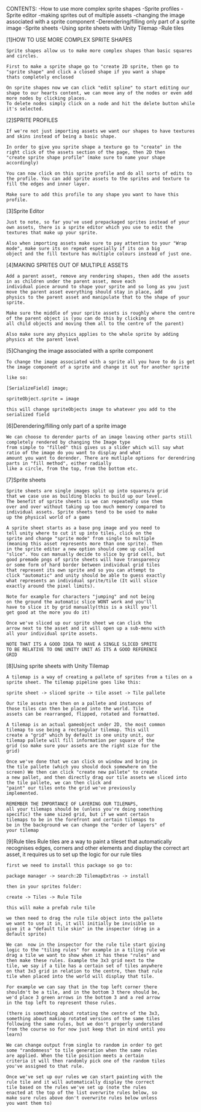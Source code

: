 CONTENTS:
    -How to use more complex sprite shapes
    -Sprite profiles
    -Sprite editor
    -making sprites out of multiple assets
    -changing the image associated with a sprite component
    -Derendering/filling only part of a sprite image
    -Sprite sheets
    -Using sprite sheets with Unity Tilemap
    -Rule tiles


[1]HOW TO USE MORE COMPLEX SPRITE SHAPES

    Sprite shapes allow us to make more complex shapes than basic squares and circles.

    First to make a sprite shape go to "create 2D sprite, then go to "sprite shape" and click a closed shape if you want a shape 
    thats completely enclosed

    On sprite shapes now we can click "edit spline" to start editing our shape to our hearts content, we can move any of the nodes or even add more nodes by clicking places.
    To delete nodes simply click on a node and hit the delete button while it's selected.


[2]SPRITE PROFILES

    If we're not just importing assets we want our shapes to have textures and skins instead of being a basic shape.

    In order to give you sprite shape a texture go to "create" in the right click of the assets section of the page, then 2D then 
    "create sprite shape profile" (make sure to name your shape accordingly)

    You can now click on this sprite profile and do all sorts of edits to the profile. You can add sprite assets to the sprites and texture to fill the edges and inner layer.

    Make sure to add this profile to any shape you want to have this profile.

[3]Sprite Editor

    Just to note, so far you've used prepackaged sprites instead of your own assets, there is a sprite editor which you use to edit the textures that make up your sprite. 

    Also when importing assets make sure to pay attention to your "Wrap mode", make sure its on repeat especially if its on a big 
    object and the fill texture has multiple colours instead of just one.

[4]MAKING SPRITES OUT OF MULTIPLE ASSETS

    Add a parent asset, remove any rendering shapes, then add the assets in as children under the parent asset, move each 
    individual piece around to shape your sprite and so long as you just move the parent asset everything should stay in place, add 
    physics to the parent asset and manipulate that to the shape of your sprite. 

    Make sure the middle of your sprite assets is roughly where the centre of the parent object is (you can do this by clicking on 
    all child objects and moving them all to the centre of the parent)

    Also make sure any physics applies to the whole sprite by adding physics at the parent level

[5]Changing the image associated with a sprite component
    
    To change the image associated with a sprite all you have to do is get the image component of a sprite and change it out for another sprite

    like so:

    [SerializeField] image;

    spriteObject.sprite = image

    this will change spriteObjects image to whatever you add to the serialized field

[6]Derendering/filling only part of a sprite image
    
    We can choose to derender parts of an image leaving other parts still completely rendered by changing the Image type
    from simple to "filled" this gives us a slider which will say what ratio of the image do you want to display and what
    amount you want to derender. There are mutliple options for derendring parts in "fill method", either radially
    like a circle, from the top, from the bottom etc.

[7]Sprite sheets
    
    Sprite sheets are single images split up into squares/a grid
    that we case use as building blocks to build up our level.
    The benefit of sprite sheets is we can repeatedly use them
    over and over without taking up too much memory compared to
    individual assets. Sprite sheets tend to be used to make
    up the physical world of a game

    A sprite sheet starts as a base png image and you need to
    tell unity where to cut it up into tiles, click on the 
    sprite and change "sprite mode" from single to multiple 
    (meaning this asset represents more than one sprite). Then 
    in the sprite editor a new option should come up called 
    "slice". You can manually decide to slice by grid cell, but 
    good premade pngs of sprite sheets will have transparency 
    or some form of hard border between individual grid tiles 
    that represent its own sprite and so you can attempt to 
    click "automatic" and unity should be able to guess exactly 
    what represents an individual sprite/tile (It will slice 
    exactly around the pixel limits).

    Note for example for characters "jumping" and not being
    on the ground the automatic slice WONT work and you'll
    have to slice it by grid manually(this is a skill you'll 
    get good at the more you do it)

    Once we've sliced up our sprite sheet we can click the 
    arrow next to the asset and it will open up a sub-menu with 
    all your individual sprite assets.

    NOTE THAT ITS A GOOD IDEA TO HAVE A SINGLE SLICED SPRITE
    TO BE RELATIVE TO ONE UNITY UNIT AS ITS A GOOD REFERENCE
    GRID

[8]Using sprite sheets with Unity Tilemap

    A tilemap is a way of creating a pallete of sprites from a tiles on a sprite sheet. The tilemap pipeline goes like this:

    sprite sheet -> sliced sprite -> tile asset -> Tile pallete

    Our tile assets are then on a pallete and instances of
    those tiles can then be placed into the world. Tile
    assets can be rearranged, flipped, rotated and formatted.

    A tilemap is an actual gameobject under 2D, the most common 
    tilemap to use being a rectangular tilemap. This will 
    create a "grid" which by default is one unity unit, our
    tilemap pallete will fill information per square of the 
    grid (so make sure your assets are the right size for the 
    grid)

    Once we've done that we can click on window and bring in 
    the tile pallete (which you should dock somewhere on the 
    screen) We then can click "create new pallete" to create
    a new pallet, and then directly drag our tile assets we sliced into the tile pallete, we can then click and
    "paint" our tiles onto the grid we've previously
    implemented.

    REMEMBER THE IMPORTANCE OF LAYERING OUR TILEMAPS,
    all your tilemaps should be (unless you're doing something 
    specific) the same sized grid, but if we want certain
    tilemaps to be in the forefront and certain tilemaps to
    be in the background we can change the "order of layers" of 
    your tilemap

[9]Rule tiles
    Rule tiles are a way to paint a tileset that automatically 
    recognises edges, corners and other elements and display 
    the correct art asset, it requires us to set up the logic 
    for our rule tiles

    first we need to install this package so go to:

    package manager -> search:2D TilemapExtras -> install

    then in your sprites folder:

    create -> Tiles -> Rule Tile

    this will make a prefab rule tile

    we then need to drag the rule tile object into the pallete 
    we want to use it in, it will initially be invisible so 
    give it a "default tile skin" in the inspector (drag in a 
    default sprite)

    We can  now in the inspector for the rule tile start giving 
    logic to the "tiling rules" for example in a tiling rule we 
    drag a tile we want to show when it has these "rules" and 
    then make these rules. Example the 3x3 grid next to the 
    tile, we say if a tile has a certain set of tiles anywhere 
    on that 3x3 grid in relation to the centre, then that rule 
    tile when placed into the world will display that tile.

    For example we can say that in the top left corner there 
    shouldn't be a tile, and in the bottom 3 there should be, 
    we'd place 3 green arrows in the bottom 3 and a red arrow 
    in the top left to represent those rules.

    (there is something about rotating the centre of the 3x3, 
    something about making rotated versions of the same tiles 
    following the same rules, but we don't properly understand 
    from the course so for now just keep that in mind until you 
    learn)

    We can change output from single to random in order to get 
    some "randomness" to tile generation when the same rules 
    are applied. When the tile position meets a certain 
    criteria it will then randomly pick one of the random tiles 
    you've assigned to that rule.

    Once we've set up our rules we can start painting with the 
    rule tile and it will automatically display the correct 
    tile based on the rules we've set up (note the rules 
    enacted at the top of the list overwrite rules below, so 
    make sure rules above don't overwrite rules below unless 
    you want them to)